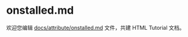 onstalled.md
===

欢迎您编辑 <a target="__blank" href="https://github.com/jaywcjlove/html-tutorial/blob/master/docs/attribute/onstalled.md">docs/attribute/onstalled.md</a> 文件，共建 HTML Tutorial 文档。